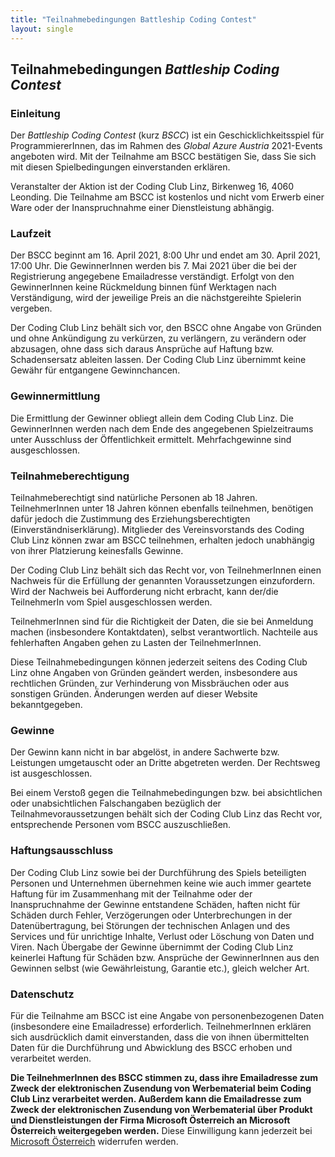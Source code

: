 ```yaml
---
title: "Teilnahmebedingungen Battleship Coding Contest"
layout: single
---
```


## Teilnahmebedingungen *Battleship Coding Contest*

### Einleitung

Der *Battleship Coding Contest* (kurz *BSCC*) ist ein Geschicklichkeitsspiel für ProgrammiererInnen, das im Rahmen des *Global Azure Austria* 2021-Events angeboten wird. Mit der Teilnahme am BSCC bestätigen Sie, dass Sie sich mit diesen Spielbedingungen einverstanden erklären.

Veranstalter der Aktion ist der Coding Club Linz, Birkenweg 16, 4060 Leonding. Die Teilnahme am BSCC ist kostenlos und nicht vom Erwerb einer Ware oder der Inanspruchnahme einer Dienstleistung abhängig.

### Laufzeit

Der BSCC beginnt am 16. April 2021, 8:00 Uhr und endet am 30. April 2021, 17:00 Uhr. Die GewinnerInnen werden bis 7. Mai 2021 über die bei der Registrierung angegebene Emailadresse verständigt. Erfolgt von den GewinnerInnen keine Rückmeldung binnen fünf Werktagen nach Verständigung, wird der jeweilige Preis an die nächstgereihte Spielerin vergeben.

Der Coding Club Linz behält sich vor, den BSCC ohne Angabe von Gründen und ohne Ankündigung zu verkürzen, zu verlängern, zu verändern oder abzusagen, ohne dass sich daraus Ansprüche auf Haftung bzw. Schadensersatz ableiten lassen. Der Coding Club Linz übernimmt keine Gewähr für entgangene Gewinnchancen.

### Gewinnermittlung

Die Ermittlung der Gewinner obliegt allein dem Coding Club Linz. Die GewinnerInnen werden nach dem Ende des angegebenen Spielzeitraums unter Ausschluss der Öffentlichkeit ermittelt. Mehrfachgewinne sind ausgeschlossen.

### Teilnahmeberechtigung

Teilnahmeberechtigt sind natürliche Personen ab 18 Jahren. TeilnehmerInnen unter 18 Jahren können ebenfalls teilnehmen, benötigen dafür jedoch die Zustimmung des Erziehungsberechtigten (Einverständniserklärung). Mitglieder des Vereinsvorstands des Coding Club Linz können zwar am BSCC teilnehmen, erhalten jedoch unabhängig von ihrer Platzierung keinesfalls Gewinne.

Der Coding Club Linz behält sich das Recht vor, von TeilnehmerInnen einen Nachweis für die Erfüllung der genannten Voraussetzungen einzufordern. Wird der Nachweis bei Aufforderung nicht erbracht, kann der/die TeilnehmerIn vom Spiel ausgeschlossen werden.

TeilnehmerInnen sind für die Richtigkeit der Daten, die sie bei Anmeldung machen (insbesondere Kontaktdaten), selbst verantwortlich. Nachteile aus fehlerhaften Angaben gehen zu Lasten der TeilnehmerInnen.

Diese Teilnahmebedingungen können jederzeit seitens des Coding Club Linz ohne Angaben von Gründen geändert werden, insbesondere aus rechtlichen Gründen, zur Verhinderung von Missbräuchen oder aus sonstigen Gründen. Änderungen werden auf dieser Website bekanntgegeben.

### Gewinne

Der Gewinn kann nicht in bar abgelöst, in andere Sachwerte bzw. Leistungen umgetauscht oder an Dritte abgetreten werden. Der Rechtsweg ist ausgeschlossen.

Bei einem Verstoß gegen die Teilnahmebedingungen bzw. bei absichtlichen oder unabsichtlichen Falschangaben bezüglich der Teilnahmevoraussetzungen behält sich der Coding Club Linz das Recht vor, entsprechende Personen vom BSCC auszuschließen.

### Haftungsausschluss

Der Coding Club Linz sowie bei der Durchführung des Spiels beteiligten Personen und Unternehmen übernehmen keine wie auch immer geartete Haftung für im Zusammenhang mit der Teilnahme oder der Inanspruchnahme der Gewinne entstandene Schäden, haften nicht für Schäden durch Fehler, Verzögerungen oder Unterbrechungen in der Datenübertragung, bei Störungen der technischen Anlagen und des Services und für unrichtige Inhalte, Verlust oder Löschung von Daten und Viren. Nach Übergabe der Gewinne übernimmt der Coding Club Linz keinerlei Haftung für Schäden bzw. Ansprüche der GewinnerInnen aus den Gewinnen selbst (wie Gewährleistung, Garantie etc.), gleich welcher Art.

### Datenschutz

Für die Teilnahme am BSCC ist eine Angabe von personenbezogenen Daten (insbesondere eine Emailadresse) erforderlich. TeilnehmerInnen erklären sich ausdrücklich damit einverstanden, dass die von ihnen übermittelten Daten für die Durchführung und Abwicklung des BSCC erhoben und verarbeitet werden.

**Die TeilnehmerInnen des BSCC stimmen zu, dass ihre Emailadresse zum Zweck der elektronischen Zusendung von Werbematerial beim Coding Club Linz verarbeitet werden. Außerdem kann die Emailadresse zum Zweck der elektronischen Zusendung von Werbematerial über Produkt und Dienstleistungen der Firma Microsoft Österreich an Microsoft Österreich weitergegeben werden.** Diese Einwilligung kann jederzeit bei [Microsoft Österreich](https://www.microsoft.com/de-at/unternehmen/servicestellen.aspx) widerrufen werden.
